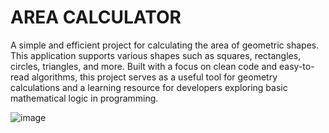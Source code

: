 # AREA CALCULATOR

A simple and efficient project for calculating the area of geometric shapes. This application supports various shapes such as squares, rectangles, circles, triangles, and more. Built with a focus on clean code and easy-to-read algorithms, this project serves as a useful tool for geometry calculations and a learning resource for developers exploring basic mathematical logic in programming.

![image](https://github.com/user-attachments/assets/ec38f85b-d158-43e9-a203-6b24c167a234)

